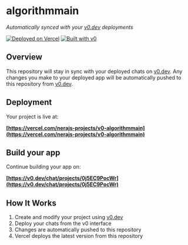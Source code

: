# algorithmmain

*Automatically synced with your [v0.dev](https://v0.dev) deployments*

[![Deployed on Vercel](https://img.shields.io/badge/Deployed%20on-Vercel-black?style=for-the-badge&logo=vercel)](https://vercel.com/nerajs-projects/v0-algorithmmain)
[![Built with v0](https://img.shields.io/badge/Built%20with-v0.dev-black?style=for-the-badge)](https://v0.dev/chat/projects/0j5EC9PocWr)

## Overview

This repository will stay in sync with your deployed chats on [v0.dev](https://v0.dev).
Any changes you make to your deployed app will be automatically pushed to this repository from [v0.dev](https://v0.dev).

## Deployment

Your project is live at:

**[https://vercel.com/nerajs-projects/v0-algorithmmain](https://vercel.com/nerajs-projects/v0-algorithmmain)**

## Build your app

Continue building your app on:

**[https://v0.dev/chat/projects/0j5EC9PocWr](https://v0.dev/chat/projects/0j5EC9PocWr)**

## How It Works

1. Create and modify your project using [v0.dev](https://v0.dev)
2. Deploy your chats from the v0 interface
3. Changes are automatically pushed to this repository
4. Vercel deploys the latest version from this repository